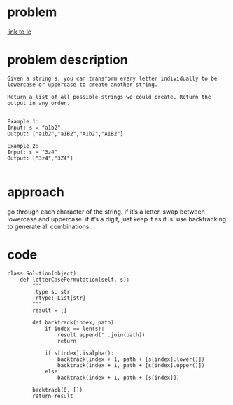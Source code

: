 # problem

[link to lc](https://leetcode.com/problems/letter-case-permutation/)

# problem description

```
Given a string s, you can transform every letter individually to be lowercase or uppercase to create another string.

Return a list of all possible strings we could create. Return the output in any order.


Example 1:
Input: s = "a1b2"
Output: ["a1b2","a1B2","A1b2","A1B2"]

Example 2:
Input: s = "3z4"
Output: ["3z4","3Z4"]
 
```

# approach

go through each character of the string. if it’s a letter, swap between lowercase and uppercase. if it’s a digit, just keep it as it is. use backtracking to generate all combinations.

# code

```
class Solution(object):
    def letterCasePermutation(self, s):
        """
        :type s: str
        :rtype: List[str]
        """
        result = []
    
        def backtrack(index, path):
            if index == len(s):
                result.append(''.join(path))
                return
            
            if s[index].isalpha():
                backtrack(index + 1, path + [s[index].lower()])
                backtrack(index + 1, path + [s[index].upper()])
            else:
                backtrack(index + 1, path + [s[index]])
        
        backtrack(0, [])
        return result
```